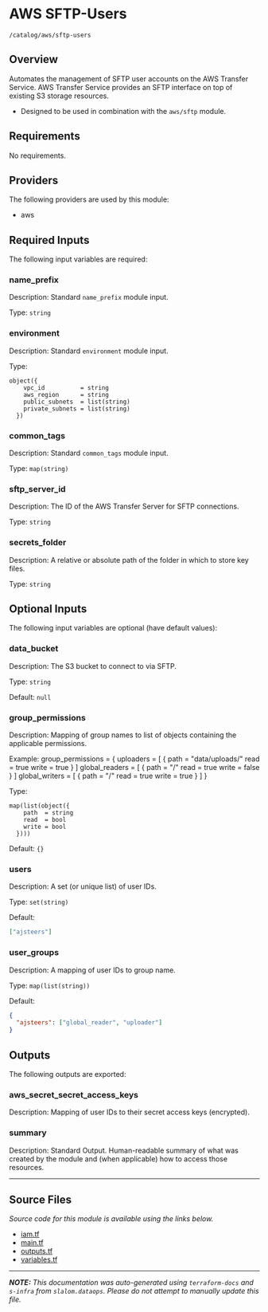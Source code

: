 # AWS SFTP-Users

`/catalog/aws/sftp-users`

## Overview

Automates the management of SFTP user accounts on the AWS Transfer Service. AWS Transfer Service
provides an SFTP interface on top of existing S3 storage resources.

- Designed to be used in combination with the `aws/sftp` module.

## Requirements

No requirements.

## Providers

The following providers are used by this module:

- aws

## Required Inputs

The following input variables are required:

### name_prefix

Description: Standard `name_prefix` module input.

Type: `string`

### environment

Description: Standard `environment` module input.

Type:

```hcl
object({
    vpc_id          = string
    aws_region      = string
    public_subnets  = list(string)
    private_subnets = list(string)
  })
```

### common_tags

Description: Standard `common_tags` module input.

Type: `map(string)`

### sftp_server_id

Description: The ID of the AWS Transfer Server for SFTP connections.

Type: `string`

### secrets_folder

Description: A relative or absolute path of the folder in which to store key files.

Type: `string`

## Optional Inputs

The following input variables are optional (have default values):

### data_bucket

Description: The S3 bucket to connect to via SFTP.

Type: `string`

Default: `null`

### group_permissions

Description: Mapping of group names to list of objects containing the applicable permissions.

Example:
group_permissions = {
uploaders = [
{
path = "data/uploads/"
read = true
write = true
}
]
global_readers = [
{
path = "/"
read = true
write = false
}
]
global_writers = [
{
path = "/"
read = true
write = true
}
]
}

Type:

```hcl
map(list(object({
    path  = string
    read  = bool
    write = bool
  })))
```

Default: `{}`

### users

Description: A set (or unique list) of user IDs.

Type: `set(string)`

Default:

```json
["ajsteers"]
```

### user_groups

Description: A mapping of user IDs to group name.

Type: `map(list(string))`

Default:

```json
{
  "ajsteers": ["global_reader", "uploader"]
}
```

## Outputs

The following outputs are exported:

### aws_secret_secret_access_keys

Description: Mapping of user IDs to their secret access keys (encrypted).

### summary

Description: Standard Output. Human-readable summary of what was created
by the module and (when applicable) how to access those
resources.

---

## Source Files

_Source code for this module is available using the links below._

- [iam.tf](https://github.com/slalom-ggp/dataops-infra/tree/main//catalog/aws/sftp-users/iam.tf)
- [main.tf](https://github.com/slalom-ggp/dataops-infra/tree/main//catalog/aws/sftp-users/main.tf)
- [outputs.tf](https://github.com/slalom-ggp/dataops-infra/tree/main//catalog/aws/sftp-users/outputs.tf)
- [variables.tf](https://github.com/slalom-ggp/dataops-infra/tree/main//catalog/aws/sftp-users/variables.tf)

---

_**NOTE:** This documentation was auto-generated using
`terraform-docs` and `s-infra` from `slalom.dataops`.
Please do not attempt to manually update this file._
